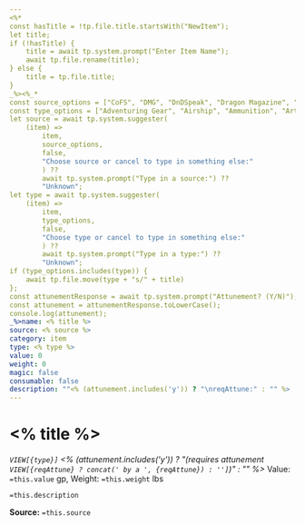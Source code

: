 ```yaml
---
<%*
const hasTitle = !tp.file.title.startsWith("NewItem");
let title;
if (!hasTitle) {
    title = await tp.system.prompt("Enter Item Name");
    await tp.file.rename(title);
} else {
    title = tp.file.title; 
}
_%><%_*
const source_options = ["CoFS", "DMG", "DnDSpeak", "Dragon Magazine", "GSB", "Homebrew", "MM", "PHB", "TCE", "XGtE"];
const type_options = ["Adventuring Gear", "Airship", "Ammunition", "Artisan's Tool", "Book", "Explosive", "Firearm", "Food & Drink", "Gaming Set", "Generic Variant", "Heavy Armor", "Homebrew Item", "Illegal Drug", "Instrument", "Light Armor", "Medium Armor", "Melee Weapon", "Mount", "Other", "Potion", "Ranged Weapon", "Ring", "Rod", "Shield", "Ship", "Spaceship", "Spell Component", "Spell Scroll", "Spellcasting Focuse", "Stave", "Tack and Harnesse", "Tool", "Trade Good", "Treasure", "Trinket", "Unknown", "Vehicle", "Wand", "Wondrous Item"];
let source = await tp.system.suggester(
    (item) => 
        item, 
        source_options, 
        false, 
        "Choose source or cancel to type in something else:"
        ) ?? 
        await tp.system.prompt("Type in a source:") ?? 
        "Unknown";
let type = await tp.system.suggester(
    (item) => 
        item, 
        type_options, 
        false, 
        "Choose type or cancel to type in something else:"
        ) ?? 
        await tp.system.prompt("Type in a type:") ?? 
        "Unknown";
if (type_options.includes(type)) {
    await tp.file.move(type + "s/" + title)
};
const attunementResponse = await tp.system.prompt("Attunement? (Y/N)");
const attunement = attunementResponse.toLowerCase();
console.log(attunement);
_%>name: <% title %>
source: <% source %>
category: item
type: <% type %>
value: 0
weight: 0
magic: false
consumable: false
description: ""<% (attunement.includes('y')) ? "\nreqAttune:" : "" %>
---
```


# <% title %>
*`VIEW[{type}]` <% (attunement.includes('y')) ? "(requires attunement `VIEW[{reqAttune} ? concat(' by a ', {reqAttune}) : '']`)" : "" %>*
Value: `=this.value` gp, Weight: `=this.weight` lbs

`=this.description`

**Source:** `=this.source`
